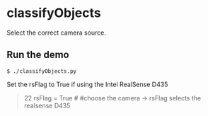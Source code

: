 # classifyObjects
Select the correct camera source.
## Run the demo
```
$ ./classifyObjects.py
```

Set the rsFlag to True if using the Intel RealSense D435
>22 rsFlag = True #   #choose the camera -> rsFlag selects the realsense D435
